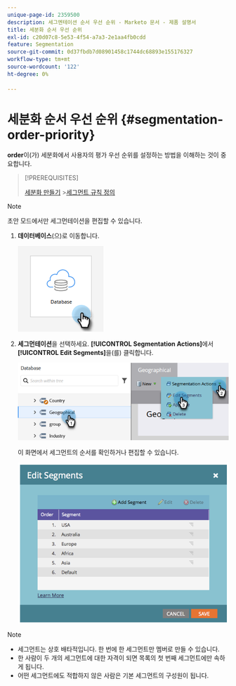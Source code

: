 ```yaml
---
unique-page-id: 2359500
description: 세그멘테이션 순서 우선 순위 - Marketo 문서 - 제품 설명서
title: 세분화 순서 우선 순위
exl-id: c20d07c8-5e53-4f54-a7a3-2e1aa4fb0cdd
feature: Segmentation
source-git-commit: 0d37fbdb7d08901458c1744dc68893e155176327
workflow-type: tm+mt
source-wordcount: '122'
ht-degree: 0%

---
```


# 세분화 순서 우선 순위 {#segmentation-order-priority}

**order**&#x200B;이(가) 세분화에서 사용자의 평가 우선 순위를 설정하는 방법을 이해하는 것이 중요합니다.

>[!PREREQUISITES]
>
>[세분화 만들기](/help/marketo/product-docs/personalization/segmentation-and-snippets/segmentation/create-a-segmentation.md)
>&#x200B;>[세그먼트 규칙 정의](/help/marketo/product-docs/personalization/segmentation-and-snippets/segmentation/define-segment-rules.md)

>[!NOTE]
>
>초안 모드에서만 세그먼테이션을 편집할 수 있습니다.

1. **데이터베이스**(으)로 이동합니다.

   ![](assets/segmentation-order-priority-1.png)

1. **세그먼테이션**&#x200B;을 선택하세요. **[!UICONTROL Segmentation Actions]**&#x200B;에서 **[!UICONTROL Edit Segments]**&#x200B;을(를) 클릭합니다.

   ![](assets/segmentation-order-priority-2.png)

   이 화면에서 세그먼트의 순서를 확인하거나 편집할 수 있습니다.

   ![](assets/segmentation-order-priority-3.png)

>[!NOTE]
>
>* 세그먼트는 상호 배타적입니다. 한 번에 한 세그먼트만 멤버로 만들 수 있습니다.
>* 한 사람이 두 개의 세그먼트에 대한 자격이 되면 목록의 첫 번째 세그먼트에만 속하게 됩니다.
>* 어떤 세그먼트에도 적합하지 않은 사람은 기본 세그먼트의 구성원이 됩니다.
